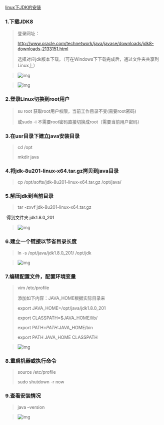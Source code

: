[linux下JDK的安装](https://www.cnblogs.com/qingchenfood/p/10074017.html)

### 1.下载JDK8

> 登录网址：
>
> <http://www.oracle.com/technetwork/java/javase/downloads/jdk8-downloads-2133151.html>
>
> 选择对应jdk版本下载。（可在Windows下下载完成后，通过文件夹共享到Linux上）

> ![img](https://img2018.cnblogs.com/blog/1533312/201812/1533312-20181205224650967-528154432.jpg)

> 

> ![img](https://img2018.cnblogs.com/blog/1533312/201812/1533312-20181205224651329-1148873714.jpg)

### 2.登录Linux切换到root用户

> su root 获取root用户权限，当前工作目录不变(需要root密码)
>
> 或sudo -i 不需要root密码直接切换成root（需要当前用户密码）

### 3.在usr目录下建立java安装目录

> cd /opt
>
> mkdir java

### 4.将jdk-8u201-linux-x64.tar.gz拷贝到java目录

> cp /opt/softs/jdk-8u201-linux-x64.tar.gz /opt/java/

### 5.解压jdk到当前目录

> tar -zxvf jdk-8u201-linux-x64.tar.gz

​         得到文件夹 jdk1.8.0_201

> ![img](https://img2018.cnblogs.com/blog/1533312/201812/1533312-20181205224651589-1380078703.jpg)

### 6.建立一个链接以节省目录长度

> ln -s /opt/java/jdk1.8.0_201/ /opt/jdk

> ![img](https://img2018.cnblogs.com/blog/1533312/201812/1533312-20181205224651874-1956640532.jpg)

### 7.编辑配置文件，配置环境变量

> vim /etc/profile
>
> 添加如下内容：JAVA_HOME根据实际目录来
>
> export JAVA_HOME=/opt/java/jdk1.8.0_201
>
> export CLASSPATH=$JAVA_HOME/lib/
>
> export PATH=$PATH:$JAVA_HOME/bin
>
> export PATH JAVA_HOME CLASSPATH

> ![img](https://img2018.cnblogs.com/blog/1533312/201812/1533312-20181205224652143-876040640.jpg)

### 8.重启机器或执行命令

> source /etc/profile
>
> sudo shutdown -r now

### 9.查看安装情况

> java –version

> ![img](https://img2018.cnblogs.com/blog/1533312/201812/1533312-20181205224652489-1432297822.jpg)